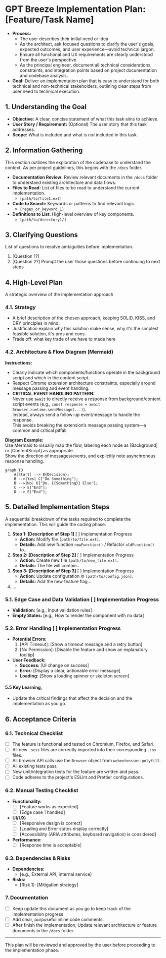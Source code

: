 # GPT Breeze Implementation Plan: [Feature/Task Name]

* **Process:**
  * The user describes their initial need or idea.
  * As the architect, ask focused questions to clarify the user's goals, expected outcomes, and user experience—avoid technical jargon.
  * Ensure all functional and UX requirements are clearly understood from the user's perspective.
  * As the principal engineer, document all technical considerations, constraints, and integration points based on project documentation and codebase analysis.
* **Goal:** Deliver an implementation plan that is easy to understand for both technical and non-technical stakeholders, outlining clear steps from user need to technical execution.

## 1. Understanding the Goal

* **Objective:** A clear, concise statement of what this task aims to achieve.
* **User Story / Requirement:** (Optional) The user story that this task addresses.
* **Scope:** What is included and what is *not* included in this task.

## 2. Information Gathering

This section outlines the exploration of the codebase to understand the context. As per project guidelines, this begins with the `/docs` folder.

* **Documentation Review:** Review relevant documents in the `/docs` folder to understand existing architecture and data flows.
* **Files to Read:** List of files to be read to understand the current implementation.
  * `[path/to/file1.ext]`
* **Code to Search:** Keywords or patterns to find relevant logic.
  * `[regex_or_keyword_1]`
* **Definitions to List:** High-level overview of key components.
  * `[path/to/directory1/]`

## 3. Clarifying Questions
List of questions to resolve ambiguities before implementation.
1. [Question 1?]
2. [Question 2?]
Prompt the user those questions before continuing to next steps

## 4. High-Level Plan

A strategic overview of the implementation approach.

### 4.1. Strategy

- A brief description of the chosen approach, keeping SOLID, KISS, and DRY principles in mind.
- Justification explain why this solution make sense, why it's the simplest feasible solution, it's pros and cons.
- Trade off: what key trade of we have to made here

### 4.2. Architecture & Flow Diagram (Mermaid)

**Instructions:**
- Clearly indicate which components/functions operate in the background script and which in the content script.
- Respect Chrome extension architecture constraints, especially around message passing and event handling.
- **CRITICAL EVENT HANDLING PATTERN:**  
  Never use `await` to directly receive a response from background/content script events (e.g., `const response = await Browser.runtime.sendMessage(...)`).  
  Instead, always send a follow-up event/message to handle the response.  
  This avoids breaking the extension’s message passing system—a common and critical pitfall.

**Diagram Example:**  
Use Mermaid to visually map the flow, labeling each node as [Background] or [ContentScript] as appropriate.  
Show the direction of messages/events, and explicitly note asynchronous response handling.

```mermaid
graph TD
    A[Start] --> B{Decision};
    B -->|Yes| C["Do Something"];
    B -->|No| D["Do. {{Something}} Else"];
    C --> E["End"];
    D --> E["End"];
```

## 5. Detailed Implementation Steps

A sequential breakdown of the tasks required to complete the implementation. This will guide the coding phase.

1. **Step 1: [Description of Step 1]** [ ] Implementation Progress
   * **Action:** Modify file `[path/to/file.ext]`.
   * **Details:** Add new function `newFunction()` / Refactor `oldFunction()` to...
2. **Step 2: [Description of Step 2]** [ ] Implementation Progress
   * **Action:** Create new file `[path/to/new_file.ext]`.
   * **Details:** The file will contain...
3. **Step 3: [Description of Step 3]** [ ] Implementation Progress
   * **Action:** Update configuration in `[path/to/config.json]`.
   * **Details:** Add the new feature flag...
4. ...

### 5.1. Edge Case and Data Validation [ ] Implementation Progress

* **Validation:** [e.g., Input validation rules]
* **Empty States:** [e.g., How to render the component with no data]

### 5.2. Error Handling [ ] Implementation Progress

* **Potential Errors:**
  1. [API Timeout]: [Show a timeout message and a retry button]
  2. [No Permission]: [Disable the feature and show an explanatory tooltip]
* **User Feedback:**
  * **Success:** [UI change on success]
  * **Error:** [Display a clear, actionable error message]
  * **Loading:** [Show a loading spinner or skeleton screen]

#### 5.5 Key Learning, 
  * Update the critical findings that affect the decision and the implementation as you go.

## 6. Acceptance Criteria

### 6.1. Technical Checklist

- [ ] The feature is functional and tested on Chromium, Firefox, and Safari.
- [ ] All new `.scss` files are correctly imported into their corresponding `.jsx` files.
- [ ] All browser API calls use the `Browser` object from `webextension-polyfill`.
- [ ] All existing tests pass.
- [ ] New unit/integration tests for the feature are written and pass.
- [ ] Code adheres to the project's ESLint and Prettier configurations.

### 6.2. Manual Testing Checklist

* **Functionality:**
  - [ ] [Feature works as expected]
  - [ ] [Edge case 1 handled]
* **UI/UX:**
  - [ ] [Responsive design is correct]
  - [ ] [Loading and Error states display correctly]
  - [ ] [Accessibility (ARIA attributes, keyboard navigation) is considered]
* **Performance:**
  - [ ] [Response time is acceptable]

### 6.3. Dependencies & Risks

* **Dependencies:**
  - [e.g., External API, internal service]
* **Risks:**
  - [Risk 1]: [Mitigation strategy]

### 7. Documentation
- [ ] Keep update this document as you go to keep track of the implementation progress
- [ ] Add clear, purposeful inline code comments.
- [ ] After finish the implementation, Update relevant architecture or feature documents in the `/docs` folder.

---

This plan will be reviewed and approved by the user before proceeding to the implementation phase.
